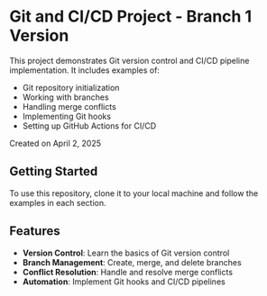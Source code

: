 # Git and CI/CD Project - Branch 1 Version

This project demonstrates Git version control and CI/CD pipeline implementation. It includes examples of:

- Git repository initialization
- Working with branches
- Handling merge conflicts
- Implementing Git hooks
- Setting up GitHub Actions for CI/CD

Created on April 2, 2025

## Getting Started

To use this repository, clone it to your local machine and follow the examples in each section.

## Features

- **Version Control**: Learn the basics of Git version control
- **Branch Management**: Create, merge, and delete branches
- **Conflict Resolution**: Handle and resolve merge conflicts
- **Automation**: Implement Git hooks and CI/CD pipelines
